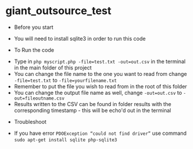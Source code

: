 # giant_outsource_test

- Before you start
* You will need to install sqlite3 in order to run this code

- To Run the code
* Type in `php myscript.php -file=test.txt -out=out.csv` in the terminal in the main folder of this project
* You can change the file name to the one you want to read from change `-file=test.txt` to `-file=yourfilename.txt`
* Remember to put the file you wish to read from in the root of this folder
* You can change the output file name as well, change `-out=out.csv` to `-out=fileoutname.csv`
* Results written to the CSV can be found in folder results with the corresponding timestamp - this will be echo'd out in the terminal

- Troubleshoot
* If you have error `PDOException “could not find driver”` use command `sudo apt-get install sqlite php-sqlite3`